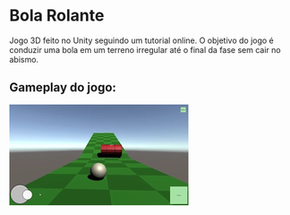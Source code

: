 # Bola Rolante
Jogo 3D feito no Unity seguindo um tutorial online. O objetivo do jogo é conduzir uma bola em um terreno irregular até o final da fase sem cair no abismo.

## Gameplay do jogo:
[![Gameplay do jogo Bola Rolante](thumbs/bola-rolante-gameplay-thumbnail.webp)](https://youtu.be/tNV9_beswJs)